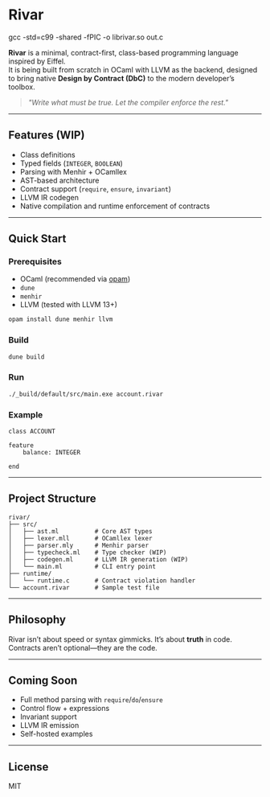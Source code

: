 # Rivar

gcc -std=c99 -shared -fPIC -o librivar.so out.c


**Rivar** is a minimal, contract-first, class-based programming language inspired by Eiffel.  
It is being built from scratch in OCaml with LLVM as the backend, designed to bring native **Design by Contract (DbC)** to the modern developer’s toolbox.

> _"Write what must be true. Let the compiler enforce the rest."_

---

## Features (WIP)

- Class definitions
- Typed fields (`INTEGER`, `BOOLEAN`)
- Parsing with Menhir + OCamllex
- AST-based architecture
- Contract support (`require`, `ensure`, `invariant`)
- LLVM IR codegen
- Native compilation and runtime enforcement of contracts

---

## Quick Start

### Prerequisites

- OCaml (recommended via [opam](https://opam.ocaml.org))
- `dune`
- `menhir`
- LLVM (tested with LLVM 13+)

```bash
opam install dune menhir llvm
```

### Build

```bash
dune build
```

### Run

```bash
./_build/default/src/main.exe account.rivar
```

### Example

```rivar
class ACCOUNT

feature
    balance: INTEGER

end
```

---

## Project Structure

```
rivar/
├── src/
│   ├── ast.ml          # Core AST types
│   ├── lexer.mll       # OCamllex lexer
│   ├── parser.mly      # Menhir parser
│   ├── typecheck.ml    # Type checker (WIP)
│   ├── codegen.ml      # LLVM IR generation (WIP)
│   └── main.ml         # CLI entry point
├── runtime/
│   └── runtime.c       # Contract violation handler
└── account.rivar       # Sample test file
```

---

## Philosophy

Rivar isn’t about speed or syntax gimmicks. It’s about **truth** in code.  
Contracts aren’t optional—they are the code.

---

## Coming Soon

- Full method parsing with `require`/`do`/`ensure`
- Control flow + expressions
- Invariant support
- LLVM IR emission
- Self-hosted examples

---

## License

MIT



